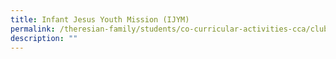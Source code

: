 ```yaml
---
title: Infant Jesus Youth Mission (IJYM)
permalink: /theresian-family/students/co-curricular-activities-cca/clubs-and-societies/infant-jesus-youth-missi/
description: ""
---
```

